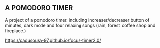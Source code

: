 ## A POMODORO TIMER

A project of a pomodoro timer. including increaser/decreaser button of minutes, dark mode and four relaxing songs (rain, forest, coffee shop and fireplace.)

https://cadusousa-97.github.io/focus-timer2.0/
